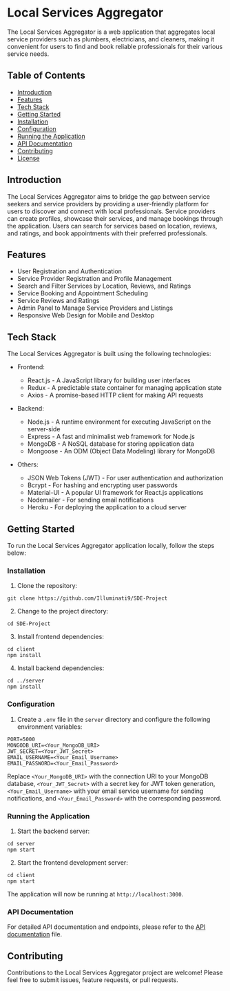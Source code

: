 # Local Services Aggregator

The Local Services Aggregator is a web application that aggregates local service providers such as plumbers, electricians, and cleaners, making it convenient for users to find and book reliable professionals for their various service needs.

## Table of Contents

- [Introduction](#introduction)
- [Features](#features)
- [Tech Stack](#tech-stack)
- [Getting Started](#getting-started)
- [Installation](#installation)
- [Configuration](#configuration)
- [Running the Application](#running-the-application)
- [API Documentation](#api-documentation)
- [Contributing](#contributing)
- [License](#license)

## Introduction

The Local Services Aggregator aims to bridge the gap between service seekers and service providers by providing a user-friendly platform for users to discover and connect with local professionals. Service providers can create profiles, showcase their services, and manage bookings through the application. Users can search for services based on location, reviews, and ratings, and book appointments with their preferred professionals.

## Features

- User Registration and Authentication
- Service Provider Registration and Profile Management
- Search and Filter Services by Location, Reviews, and Ratings
- Service Booking and Appointment Scheduling
- Service Reviews and Ratings
- Admin Panel to Manage Service Providers and Listings
- Responsive Web Design for Mobile and Desktop

## Tech Stack

The Local Services Aggregator is built using the following technologies:

- Frontend:
  - React.js - A JavaScript library for building user interfaces
  - Redux - A predictable state container for managing application state
  - Axios - A promise-based HTTP client for making API requests

- Backend:
  - Node.js - A runtime environment for executing JavaScript on the server-side
  - Express - A fast and minimalist web framework for Node.js
  - MongoDB - A NoSQL database for storing application data
  - Mongoose - An ODM (Object Data Modeling) library for MongoDB

- Others:
  - JSON Web Tokens (JWT) - For user authentication and authorization
  - Bcrypt - For hashing and encrypting user passwords
  - Material-UI - A popular UI framework for React.js applications
  - Nodemailer - For sending email notifications
  - Heroku - For deploying the application to a cloud server

## Getting Started

To run the Local Services Aggregator application locally, follow the steps below:

### Installation

1. Clone the repository:

```
git clone https://github.com/Illuminati9/SDE-Project
```

2. Change to the project directory:
   
```
cd SDE-Project
```

3. Install frontend dependencies:

```
cd client
npm install
```

4. Install backend dependencies:

```
cd ../server
npm install
```


### Configuration

1. Create a `.env` file in the `server` directory and configure the following environment variables:

```
PORT=5000
MONGODB_URI=<Your_MongoDB_URI>
JWT_SECRET=<Your_JWT_Secret>
EMAIL_USERNAME=<Your_Email_Username>
EMAIL_PASSWORD=<Your_Email_Password>
```

Replace `<Your_MongoDB_URI>` with the connection URI to your MongoDB database, `<Your_JWT_Secret>` with a secret key for JWT token generation, `<Your_Email_Username>` with your email service username for sending notifications, and `<Your_Email_Password>` with the corresponding password.

### Running the Application

1. Start the backend server:

```
cd server
npm start
```

2. Start the frontend development server:

```
cd client
npm start
```


The application will now be running at `http://localhost:3000`.

### API Documentation

For detailed API documentation and endpoints, please refer to the [API documentation](API_DOCS.md) file.

## Contributing

Contributions to the Local Services Aggregator project are welcome! Please feel free to submit issues, feature requests, or pull requests.






